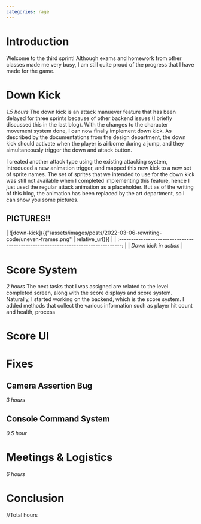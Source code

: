 ```yaml
---
categories: rage
---
```


# Introduction
Welcome to the third sprint! Although exams and homework from other classes made me very busy, I am still quite proud of the progress that I have made for the game. 

# Down Kick
*1.5 hours*
The down kick is an attack manuever feature that has been delayed for three sprints because of other backend issues (I briefly discussed this in the last blog). With the changes to the character movement system done, I can now finally implement down kick. As described by the documentations from the design department, the down kick should activate when the player is airborne during a jump, and they simultaneously trigger the down and attack button.

I created another attack type using the existing attacking system, introduced a new animation trigger, and mapped this new kick to a new set of sprite names. The set of sprites that we intended to use for the down kick was still not available when I completed implementing this feature, hence I just used the regular attack animation as a placeholder. But as of the writing of this blog, the animation has been replaced by the art department, so I can show you some pictures.

## PICTURES!!

| ![down-kick]({{"/assets/images/posts/2022-03-06-rewriting-code/uneven-frames.png" | relative_url}}) |
| :-------------------------------------------------------------------------------: |
|                               *Down kick in action*                               |

# Score System
*2 hours*
The next tasks that I was assigned are related to the level completed screen, along with the score displays and score system. Naturally, I started working on the backend, which is the score system. I added methods that collect the various information such as player hit count and health, process 

# Score UI

# Fixes
## Camera Assertion Bug
*3 hours*

## Console Command System
*0.5 hour*

# Meetings & Logistics
*6 hours*

# Conclusion
//Total hours